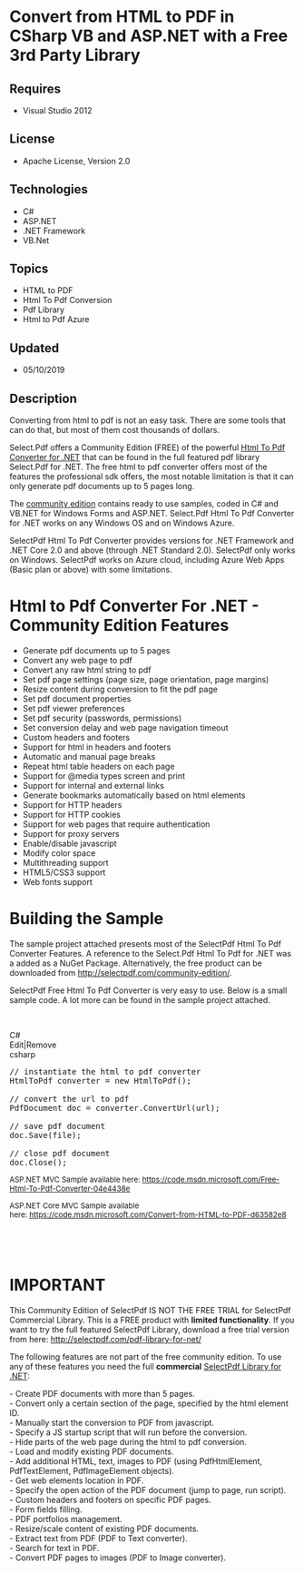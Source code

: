 # Convert from HTML to PDF in CSharp VB and ASP.NET with a Free 3rd Party Library
## Requires
- Visual Studio 2012
## License
- Apache License, Version 2.0
## Technologies
- C#
- ASP.NET
- .NET Framework
- VB.Net
## Topics
- HTML to PDF
- Html To Pdf Conversion
- Pdf Library
- Html to Pdf Azure
## Updated
- 05/10/2019
## Description

<p>Converting from html to pdf is not an easy task. There are some tools that can do that, but most of them cost thousands of dollars.</p>
<p>Select.Pdf offers a Community Edition (FREE) of the powerful <a title="Html To Pdf Converter for .NET" href="http://selectpdf.com/html-to-pdf-converter/">
Html To Pdf Converter for .NET</a> that can be found in the full featured pdf library Select.Pdf for .NET. The free html to pdf converter offers most of the features the professional sdk offers, the most notable limitation is that it can only generate pdf documents
 up to 5 pages long.</p>
<p>The <a title="Free Html To Pdf for .NET" href="http://selectpdf.com/community-edition/">
community edition</a> contains ready to use samples, coded in C# and VB.NET for Windows Forms and ASP.NET. Select.Pdf Html To Pdf Converter for .NET works on any Windows OS and on Windows Azure.</p>
<p>SelectPdf Html To Pdf Converter provides versions for .NET Framework and .NET Core 2.0 and above (through .NET Standard 2.0). SelectPdf only works on Windows. SelectPdf works on Azure cloud, including Azure Web Apps (Basic plan or above) with some limitations.</p>
<h1>Html to Pdf Converter For .NET - Community Edition Features</h1>
<ul>
<li>Generate pdf documents up to 5 pages </li><li>Convert any web page to pdf </li><li>Convert any raw html string to pdf </li><li>Set pdf page settings (page size, page orientation, page margins) </li><li>Resize content during conversion to fit the pdf page </li><li>Set pdf document properties </li><li>Set pdf viewer preferences </li><li>Set pdf security (passwords, permissions) </li><li>Set conversion delay and web page navigation timeout </li><li>Custom headers and footers </li><li>Support for html in headers and footers </li><li>Automatic and manual page breaks </li><li>Repeat html table headers on each page </li><li>Support for @media types screen and print </li><li>Support for internal and external links </li><li>Generate bookmarks automatically based on html elements </li><li>Support for HTTP headers </li><li>Support for HTTP cookies </li><li>Support for web pages that require authentication </li><li>Support for proxy servers </li><li>Enable/disable javascript </li><li>Modify color space </li><li>Multithreading support </li><li>HTML5/CSS3 support </li><li>Web fonts support </li></ul>
<h1><span>Building the Sample</span></h1>
<p>The sample project attached presents most of the SelectPdf Html To Pdf Converter Features. A reference to the Select.Pdf Html To Pdf for .NET was a added as a NuGet Package. Alternatively, the free product can be downloaded from&nbsp;<a title="Free Html To Pdf Converter" href="http://selectpdf.com/community-edition/">http://selectpdf.com/community-edition/</a>.</p>
<p>SelectPdf Free Html To Pdf Converter is very easy to use. Below is a small sample code. A lot more can be found in the sample project attached.</p>
<p>&nbsp;</p>
<div class="scriptcode">
<div class="pluginEditHolder" pluginCommand="mceScriptCode">
<div class="title"><span>C#</span></div>
<div class="pluginLinkHolder"><span class="pluginEditHolderLink">Edit</span>|<span class="pluginRemoveHolderLink">Remove</span></div>
<span class="hidden">csharp</span>

<div class="preview">
<pre class="csharp"><span class="cs__com">//&nbsp;instantiate&nbsp;the&nbsp;html&nbsp;to&nbsp;pdf&nbsp;converter</span>&nbsp;
HtmlToPdf&nbsp;converter&nbsp;=&nbsp;<span class="cs__keyword">new</span>&nbsp;HtmlToPdf();&nbsp;
&nbsp;
<span class="cs__com">//&nbsp;convert&nbsp;the&nbsp;url&nbsp;to&nbsp;pdf</span>&nbsp;
PdfDocument&nbsp;doc&nbsp;=&nbsp;converter.ConvertUrl(url);&nbsp;
&nbsp;
<span class="cs__com">//&nbsp;save&nbsp;pdf&nbsp;document</span>&nbsp;
doc.Save(file);&nbsp;
&nbsp;
<span class="cs__com">//&nbsp;close&nbsp;pdf&nbsp;document</span>&nbsp;
doc.Close();</pre>
</div>
</div>
</div>
<p><span style="font-size:small">ASP.NET MVC Sample available here:&nbsp;<a href="https://code.msdn.microsoft.com/Free-Html-To-Pdf-Converter-04e4438e">https://code.msdn.microsoft.com/Free-Html-To-Pdf-Converter-04e4438e</a></span></p>
<p><span style="font-size:small">ASP.NET Core MVC Sample available here:&nbsp;<a href="https://code.msdn.microsoft.com/Convert-from-HTML-to-PDF-d63582e8">https://code.msdn.microsoft.com/Convert-from-HTML-to-PDF-d63582e8</a></span></p>
<p><span style="font-size:small"><br>
</span></p>
<p><span style="font-size:small"><br>
</span></p>
<h1>IMPORTANT</h1>
<p>This Community Edition of SelectPdf IS NOT THE FREE TRIAL for SelectPdf Commercial Library. This is a FREE product with
<strong>limited functionality</strong>. If you want to try the full featured SelectPdf Library, download a free trial version from here:
<a title="Html To Pdf Converter" href="http://selectpdf.com/pdf-library-for-net/" target="_blank">
http://selectpdf.com/pdf-library-for-net/</a></p>
<p>The following features are not part of the free community edition. To use any of these features you need the full
<strong>commercial</strong> <a title="SelectPdf Library for .NET" href="http://selectpdf.com/pdf-library-for-net/" target="_blank">
SelectPdf Library for .NET</a>:</p>
<p>- Create PDF documents with more than 5 pages.<br>
- Convert only a certain section of the page, specified by the html element ID.<br>
- Manually start the conversion to PDF from javascript.<br>
- Specify a JS startup script that will run before the conversion.<br>
- Hide parts of the web page during the html to pdf conversion.<br>
- Load and modify existing PDF documents.<br>
- Add additional HTML, text, images to PDF (using PdfHtmlElement, PdfTextElement, PdfImageElement objects).<br>
- Get web elements location in PDF.<br>
- Specify the open action of the PDF document (jump to page, run script).<br>
- Custom headers and footers on specific PDF pages.<br>
- Form fields filling.<br>
- PDF portfolios management.<br>
- Resize/scale content of existing PDF documents.<br>
- Extract text from PDF (PDF to Text converter).<br>
- Search for text in PDF.<br>
- Convert PDF pages to images (PDF to Image converter).</p>
